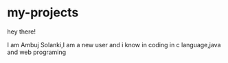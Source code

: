 # my-projects


hey there!

I am Ambuj Solanki,I am a new user and i know in coding in c language,java and web programing
